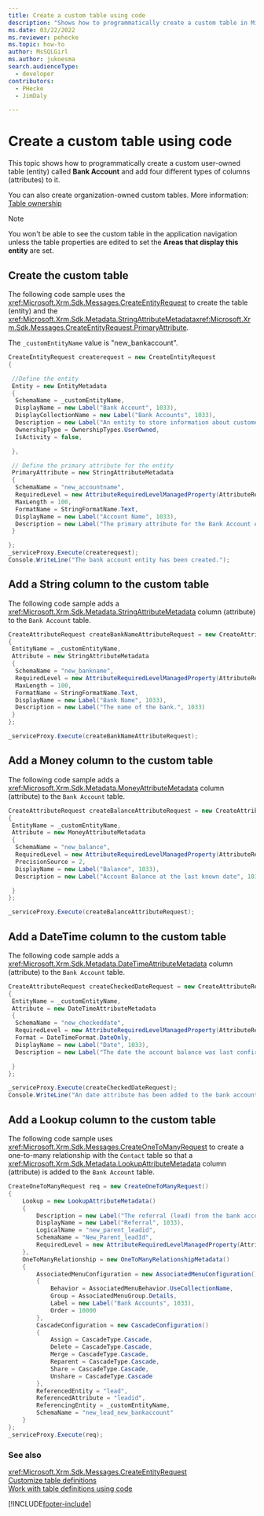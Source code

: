 ```yaml
---
title: Create a custom table using code
description: "Shows how to programmatically create a custom table in Microsoft Dataverse."
ms.date: 03/22/2022
ms.reviewer: pehecke
ms.topic: how-to
author: MsSQLGirl
ms.author: jukoesma
search.audienceType: 
  - developer
contributors:
  - PHecke
  - JimDaly

---
```


# Create a custom table using code


This topic shows how to programmatically create a custom user-owned table (entity) called **Bank Account** and add four different types of columns (attributes) to it.  
  
You can also create organization-owned custom tables. More information: [Table ownership](../../../maker/data-platform/types-of-entities.md#table-ownership)
  
> [!NOTE]
> You won't be able to see the custom table in the application navigation unless the table properties are edited to set the **Areas that display this entity** are set.  
  
<a name="BKMK_CreateCustomEntity"></a>   

## Create the custom table

 The following code sample uses the <xref:Microsoft.Xrm.Sdk.Messages.CreateEntityRequest> to create the table (entity) and the <xref:Microsoft.Xrm.Sdk.Metadata.StringAttributeMetadata><xref:Microsoft.Xrm.Sdk.Messages.CreateEntityRequest.PrimaryAttribute>.  
  
 The `_customEntityName` value is "new_bankaccount".  
  
```csharp
CreateEntityRequest createrequest = new CreateEntityRequest
{

 //Define the entity
 Entity = new EntityMetadata
 {
  SchemaName = _customEntityName,
  DisplayName = new Label("Bank Account", 1033),
  DisplayCollectionName = new Label("Bank Accounts", 1033),
  Description = new Label("An entity to store information about customer bank accounts", 1033),
  OwnershipType = OwnershipTypes.UserOwned,
  IsActivity = false,

 },

 // Define the primary attribute for the entity
 PrimaryAttribute = new StringAttributeMetadata
 {
  SchemaName = "new_accountname",
  RequiredLevel = new AttributeRequiredLevelManagedProperty(AttributeRequiredLevel.None),
  MaxLength = 100,
  FormatName = StringFormatName.Text,
  DisplayName = new Label("Account Name", 1033),
  Description = new Label("The primary attribute for the Bank Account entity.", 1033)
 }

};
_serviceProxy.Execute(createrequest);
Console.WriteLine("The bank account entity has been created.");
```  
  
<a name="BKMK_AddStringAttribute"></a>   

## Add a String column to the custom table

The following code sample adds a <xref:Microsoft.Xrm.Sdk.Metadata.StringAttributeMetadata> column (attribute) to the `Bank Account` table.  
  
```csharp
CreateAttributeRequest createBankNameAttributeRequest = new CreateAttributeRequest
{
 EntityName = _customEntityName,
 Attribute = new StringAttributeMetadata
 {
  SchemaName = "new_bankname",
  RequiredLevel = new AttributeRequiredLevelManagedProperty(AttributeRequiredLevel.None),
  MaxLength = 100,
  FormatName = StringFormatName.Text,
  DisplayName = new Label("Bank Name", 1033),
  Description = new Label("The name of the bank.", 1033)
 }
};

_serviceProxy.Execute(createBankNameAttributeRequest);
```
  
<a name="BKMK_AddMoneyAttribute"></a>   

## Add a Money column to the custom table

 The following code sample adds a <xref:Microsoft.Xrm.Sdk.Metadata.MoneyAttributeMetadata> column (attribute) to the `Bank Account` table.  
  
```csharp
CreateAttributeRequest createBalanceAttributeRequest = new CreateAttributeRequest
{
 EntityName = _customEntityName,
 Attribute = new MoneyAttributeMetadata
 {
  SchemaName = "new_balance",
  RequiredLevel = new AttributeRequiredLevelManagedProperty(AttributeRequiredLevel.None),
  PrecisionSource = 2,
  DisplayName = new Label("Balance", 1033),
  Description = new Label("Account Balance at the last known date", 1033),

 }
};

_serviceProxy.Execute(createBalanceAttributeRequest);

```  
  
<a name="BKMK_AddDateTimeAttribute"></a>   

## Add a DateTime column to the custom table  

The following code sample adds a <xref:Microsoft.Xrm.Sdk.Metadata.DateTimeAttributeMetadata> column (attribute) to the `Bank Account` table.  
  
```csharp
CreateAttributeRequest createCheckedDateRequest = new CreateAttributeRequest
{
 EntityName = _customEntityName,
 Attribute = new DateTimeAttributeMetadata
 {
  SchemaName = "new_checkeddate",
  RequiredLevel = new AttributeRequiredLevelManagedProperty(AttributeRequiredLevel.None),
  Format = DateTimeFormat.DateOnly,
  DisplayName = new Label("Date", 1033),
  Description = new Label("The date the account balance was last confirmed", 1033)

 }
};

_serviceProxy.Execute(createCheckedDateRequest);
Console.WriteLine("An date attribute has been added to the bank account entity.");
```
  
<a name="BKMK_AddLookupAttribute"></a>

## Add a Lookup column to the custom table

 The following code sample uses <xref:Microsoft.Xrm.Sdk.Messages.CreateOneToManyRequest> to create a one-to-many relationship with the `Contact` table so that a <xref:Microsoft.Xrm.Sdk.Metadata.LookupAttributeMetadata> column (attribute) is added to the `Bank Account` table.  
  
```csharp
CreateOneToManyRequest req = new CreateOneToManyRequest()
{
    Lookup = new LookupAttributeMetadata()
    {
        Description = new Label("The referral (lead) from the bank account owner", 1033),
        DisplayName = new Label("Referral", 1033),
        LogicalName = "new_parent_leadid",
        SchemaName = "New_Parent_leadId",
        RequiredLevel = new AttributeRequiredLevelManagedProperty(AttributeRequiredLevel.Recommended)
    },
    OneToManyRelationship = new OneToManyRelationshipMetadata()
    {
        AssociatedMenuConfiguration = new AssociatedMenuConfiguration()
        {
            Behavior = AssociatedMenuBehavior.UseCollectionName,
            Group = AssociatedMenuGroup.Details,
            Label = new Label("Bank Accounts", 1033),
            Order = 10000
        },
        CascadeConfiguration = new CascadeConfiguration()
        {
            Assign = CascadeType.Cascade,
            Delete = CascadeType.Cascade,
            Merge = CascadeType.Cascade,
            Reparent = CascadeType.Cascade,
            Share = CascadeType.Cascade,
            Unshare = CascadeType.Cascade
        },
        ReferencedEntity = "lead",
        ReferencedAttribute = "leadid",
        ReferencingEntity = _customEntityName,
        SchemaName = "new_lead_new_bankaccount"
    }
};
_serviceProxy.Execute(req);
```
  
### See also


<xref:Microsoft.Xrm.Sdk.Messages.CreateEntityRequest><br />
[Customize table definitions](../customize-entity-metadata.md)<br />
[Work with table definitions using code](../metadata-services.md)


[!INCLUDE[footer-include](../../../includes/footer-banner.md)]
